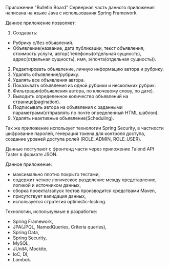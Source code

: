Приложение "Bulletin Board"
Серверная часть данного приложения написана на языке Java с использования Spring Framework.

Данное приложение позволяет:
1) Создавать:
- Рубрику с/без объявлений.
- Объявление(название, дата публикации, текст объявления, стоимость услуги, автор( телефоны(отдельная сущность), адрес(отдельная сущность), имя, э/почта(отдельная сущность)).
2) Редактировать объявление, личную информацию автора и рубрику.
3) Удалять объявление/рубрику.
4) Удалять все объявления автора.
5) Показывать объявления из одной рубрики и нескольких рубрик.
6) Фильтрации(объявления автора, по ключевому слову, по дате).
7) Выводить определенное количество объявлений на странице(pagination).
8) Подписывать автора на объявления с заданными параметрами(отправлять по почте определенный HTML шаблон).
9) Удалять неактивные объявление(Scheduling).

Так же приложение использует технологии Spring Security, в частности шифрование паролей, генерация токена для контроля доступа, создание уровней доступа ролей (ROLE_ADMIN, ROLE_USER).

Данные поступают с фронтенд части через приложение Talend API Taster в формате JSON.

Данное приложение:
- максимально плотно покрыто тестами,
- содержит четкое логическое разделение между представление, логикой и источником данных,
- сборка проекта/запуск тестов производится средствами Maven,
- присутствует валидация данных,
- используется стратегия optimistic-locking.

Технологии, используемые в разработке:
- Spring Framework,
- JPA(JPQL, NamedQueries, Criteria queries),
- Spring Data,
- Spring Security,
- MySQL,
- JUnit4, Mockito,
- IoC, DI,
- Lombok.
